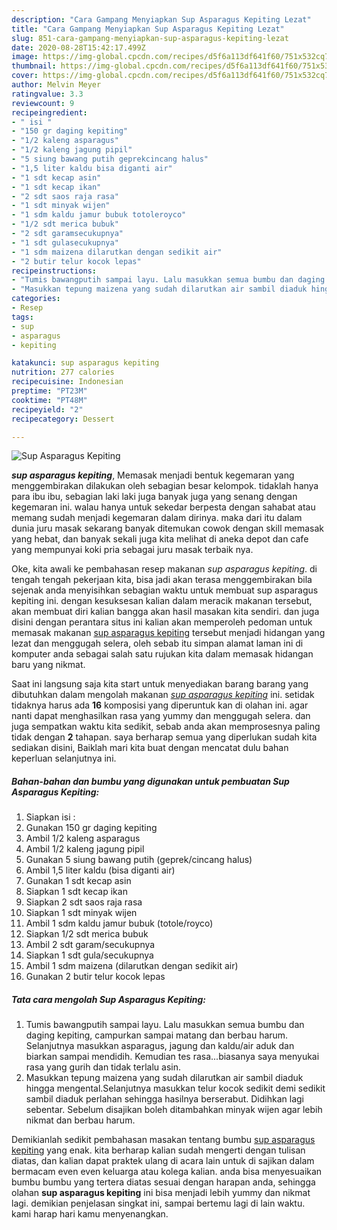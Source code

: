 ```yaml
---
description: "Cara Gampang Menyiapkan Sup Asparagus Kepiting Lezat"
title: "Cara Gampang Menyiapkan Sup Asparagus Kepiting Lezat"
slug: 851-cara-gampang-menyiapkan-sup-asparagus-kepiting-lezat
date: 2020-08-28T15:42:17.499Z
image: https://img-global.cpcdn.com/recipes/d5f6a113df641f60/751x532cq70/sup-asparagus-kepiting-foto-resep-utama.jpg
thumbnail: https://img-global.cpcdn.com/recipes/d5f6a113df641f60/751x532cq70/sup-asparagus-kepiting-foto-resep-utama.jpg
cover: https://img-global.cpcdn.com/recipes/d5f6a113df641f60/751x532cq70/sup-asparagus-kepiting-foto-resep-utama.jpg
author: Melvin Meyer
ratingvalue: 3.3
reviewcount: 9
recipeingredient:
- " isi "
- "150 gr daging kepiting"
- "1/2 kaleng asparagus"
- "1/2 kaleng jagung pipil"
- "5 siung bawang putih geprekcincang halus"
- "1,5 liter kaldu bisa diganti air"
- "1 sdt kecap asin"
- "1 sdt kecap ikan"
- "2 sdt saos raja rasa"
- "1 sdt minyak wijen"
- "1 sdm kaldu jamur bubuk totoleroyco"
- "1/2 sdt merica bubuk"
- "2 sdt garamsecukupnya"
- "1 sdt gulasecukupnya"
- "1 sdm maizena dilarutkan dengan sedikit air"
- "2 butir telur kocok lepas"
recipeinstructions:
- "Tumis bawangputih sampai layu. Lalu masukkan semua bumbu dan daging kepiting, campurkan sampai matang dan berbau harum. Selanjutnya masukkan asparagus, jagung dan kaldu/air aduk dan biarkan sampai mendidih. Kemudian tes rasa...biasanya saya menyukai rasa yang gurih dan tidak terlalu asin."
- "Masukkan tepung maizena yang sudah dilarutkan air sambil diaduk hingga mengental.Selanjutnya masukkan telur kocok sedikit demi sedikit sambil diaduk perlahan sehingga hasilnya berserabut. Didihkan lagi sebentar. Sebelum disajikan boleh ditambahkan minyak wijen agar lebih nikmat dan berbau harum."
categories:
- Resep
tags:
- sup
- asparagus
- kepiting

katakunci: sup asparagus kepiting 
nutrition: 277 calories
recipecuisine: Indonesian
preptime: "PT23M"
cooktime: "PT48M"
recipeyield: "2"
recipecategory: Dessert

---
```



![Sup Asparagus Kepiting](https://img-global.cpcdn.com/recipes/d5f6a113df641f60/751x532cq70/sup-asparagus-kepiting-foto-resep-utama.jpg)

<b><i>sup asparagus kepiting</i></b>, Memasak menjadi bentuk kegemaran yang menggembirakan dilakukan oleh sebagian besar kelompok. tidaklah hanya para ibu ibu, sebagian laki laki juga banyak juga yang senang dengan kegemaran ini. walau hanya untuk sekedar berpesta dengan sahabat atau memang sudah menjadi kegemaran dalam dirinya. maka dari itu dalam dunia juru masak sekarang banyak ditemukan cowok dengan skill memasak yang hebat, dan banyak sekali juga kita melihat di aneka depot dan cafe yang mempunyai koki pria sebagai juru masak terbaik nya.

Oke, kita awali ke pembahasan resep makanan <i>sup asparagus kepiting</i>. di tengah tengah pekerjaan kita, bisa jadi akan terasa menggembirakan bila sejenak anda menyisihkan sebagian waktu untuk membuat sup asparagus kepiting ini. dengan kesuksesan kalian dalam meracik makanan tersebut, akan membuat diri kalian bangga akan hasil masakan kita sendiri. dan juga disini dengan perantara situs ini kalian akan memperoleh pedoman untuk memasak makanan <u>sup asparagus kepiting</u> tersebut menjadi hidangan yang lezat dan menggugah selera, oleh sebab itu simpan alamat laman ini di komputer anda sebagai salah satu rujukan kita dalam memasak hidangan baru yang nikmat.




Saat ini langsung saja kita start untuk menyediakan barang barang yang dibutuhkan dalam mengolah makanan <u><i>sup asparagus kepiting</i></u> ini. setidak tidaknya harus ada <b>16</b> komposisi yang diperuntuk kan di olahan ini. agar nanti dapat menghasilkan rasa yang yummy dan menggugah selera. dan juga sempatkan waktu kita sedikit, sebab anda akan memprosesnya paling tidak dengan <b>2</b> tahapan. saya berharap semua yang diperlukan sudah kita sediakan disini, Baiklah mari kita buat dengan mencatat dulu bahan keperluan selanjutnya ini.

<!--inarticleads1-->

##### Bahan-bahan dan bumbu yang digunakan untuk pembuatan Sup Asparagus Kepiting:

1. Siapkan  isi :
1. Gunakan 150 gr daging kepiting
1. Ambil 1/2 kaleng asparagus
1. Ambil 1/2 kaleng jagung pipil
1. Gunakan 5 siung bawang putih (geprek/cincang halus)
1. Ambil 1,5 liter kaldu (bisa diganti air)
1. Gunakan 1 sdt kecap asin
1. Siapkan 1 sdt kecap ikan
1. Siapkan 2 sdt saos raja rasa
1. Siapkan 1 sdt minyak wijen
1. Ambil 1 sdm kaldu jamur bubuk (totole/royco)
1. Siapkan 1/2 sdt merica bubuk
1. Ambil 2 sdt garam/secukupnya
1. Siapkan 1 sdt gula/secukupnya
1. Ambil 1 sdm maizena (dilarutkan dengan sedikit air)
1. Gunakan 2 butir telur kocok lepas




<!--inarticleads2-->

##### Tata cara mengolah Sup Asparagus Kepiting:

1. Tumis bawangputih sampai layu. Lalu masukkan semua bumbu dan daging kepiting, campurkan sampai matang dan berbau harum. Selanjutnya masukkan asparagus, jagung dan kaldu/air aduk dan biarkan sampai mendidih. Kemudian tes rasa...biasanya saya menyukai rasa yang gurih dan tidak terlalu asin.
1. Masukkan tepung maizena yang sudah dilarutkan air sambil diaduk hingga mengental.Selanjutnya masukkan telur kocok sedikit demi sedikit sambil diaduk perlahan sehingga hasilnya berserabut. Didihkan lagi sebentar. Sebelum disajikan boleh ditambahkan minyak wijen agar lebih nikmat dan berbau harum.




Demikianlah sedikit pembahasan masakan tentang bumbu <u>sup asparagus kepiting</u> yang enak. kita berharap kalian sudah mengerti dengan tulisan diatas, dan kalian dapat praktek ulang di acara lain untuk di sajikan dalam bermacam even even keluarga atau kolega kalian. anda bisa menyesuaikan bumbu bumbu yang tertera diatas sesuai dengan harapan anda, sehingga olahan <b>sup asparagus kepiting</b> ini bisa menjadi lebih yummy dan nikmat lagi. demikian penjelasan singkat ini, sampai bertemu lagi di lain waktu. kami harap hari kamu menyenangkan.
